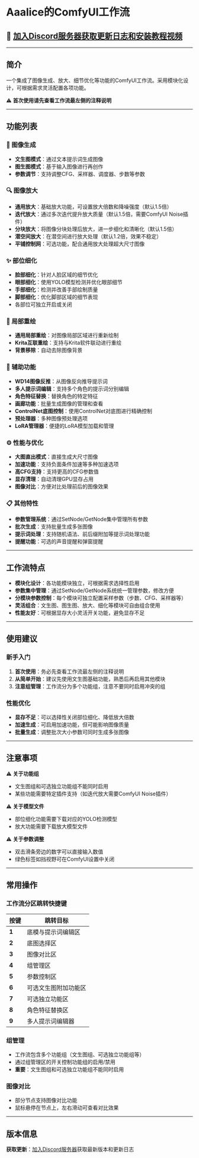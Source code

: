 # Aaalice的ComfyUI工作流

## **📢 [加入Discord服务器获取更新日志和安装教程视频](https://discord.gg/R48n6GwXzD)**

---

## 简介

一个集成了图像生成、放大、细节优化等功能的ComfyUI工作流。采用模块化设计，可根据需求灵活配置各项功能。

⚠️ **首次使用请先查看工作流最左侧的注释说明**

---

## 功能列表

### 🎨 图像生成
- **文生图模式**：通过文本提示词生成图像
- **图生图模式**：基于输入图像进行再创作
- **参数调节**：支持调整CFG、采样器、调度器、步数等参数

### 🔍 图像放大
- **通用放大**：基础放大功能，可设置放大倍数和降噪强度（默认1.5倍）
- **迭代放大**：通过多次迭代提升放大质量（默认1.5倍，需要ComfyUI Noise插件）
- **分块放大**：将图像分块处理后放大，进一步细化和清晰化（默认1.5倍）
- **潜空间放大**：在潜空间进行放大处理（默认1.2倍，效果不稳定）
- **平铺控制网**：可选功能，配合通用放大处理超大尺寸图像

### ✨ 部位细化
- **脸部细化**：针对人脸区域的细节优化
- **眼部细化**：使用YOLO模型检测并优化眼部细节
- **手部细化**：检测并改善手部绘制质量
- **脚部细化**：优化脚部区域的细节表现
- 各部位可独立开启或关闭

### 🎯 局部重绘
- **通用局部重绘**：对图像局部区域进行重新绘制
- **Krita互联重绘**：支持与Krita软件联动进行重绘
- **背景移除**：自动去除图像背景

### 🔧 辅助功能
- **WD14图像反推**：从图像反向推导提示词
- **多人提示词编辑**：支持多个角色的提示词分别编辑
- **角色特征替换**：替换角色的特定特征
- **画廊功能**：批量生成图像的管理和查看
- **ControlNet底图控制**：使用ControlNet对底图进行精确控制
- **预处理器**：多种图像预处理选项
- **LoRA管理器**：便捷的LoRA模型加载和管理

### ⚙️ 性能与优化
- **大图直出模式**：直接生成大尺寸图像
- **加速功能**：支持负面条件加速等多种加速选项
- **高CFG支持**：支持更高的CFG参数值
- **显存清理**：自动清理GPU显存占用
- **图像对比**：方便对比处理前后的图像效果

### 📋 其他特性
- **参数管理系统**：通过SetNode/GetNode集中管理所有参数
- **批次生成**：支持批量生成多张图像
- **提示词处理**：支持随机语法、前后缀附加等提示词处理功能
- **提醒功能**：可选的声音提醒和弹窗提醒

---

## 工作流特点

- **模块化设计**：各功能模块独立，可根据需求选择性启用
- **参数集中管理**：通过SetNode/GetNode系统统一管理参数，修改方便
- **分模块参数控制**：每个模块可独立配置采样参数（步数、CFG、采样器等）
- **灵活组合**：文生图、图生图、放大、细化等模块可自由组合使用
- **性能友好**：可根据显存大小灵活开关功能，避免显存不足

---

## 使用建议

### 新手入门
1. **首次使用**：务必先查看工作流最左侧的注释说明
2. **从简单开始**：建议先使用文生图基础功能，熟悉后再启用其他模块
3. **注意组管理**：工作流分为多个功能组，注意不要同时启用冲突的组

### 性能优化
- **显存不足**：可以选择性关闭部位细化、降低放大倍数
- **加速生成**：可启用加速功能，但可能影响图像质量
- **批量生成**：调整批次大小参数可同时生成多张图像

---

## 注意事项

⚠️ **关于功能组**
- 文生图组和可选独立功能组不能同时启用
- 某些功能需要特定插件支持（如迭代放大需要ComfyUI Noise插件）

⚠️ **关于模型文件**
- 部位细化功能需要下载对应的YOLO检测模型
- 放大功能需要下载放大模型文件

⚠️ **关于参数调整**
- 双击滑条旁边的数字可以直接输入数值
- 绿色标签如挡视野可在ComfyUI设置中关闭

---

## 常用操作

### 工作流分区跳转快捷键

| 按键 | 跳转目标 |
|------|----------|
| **1** | 底模与提示词编辑区 |
| **2** | 底图选择区 |
| **3** | 图像对比区 |
| **4** | 组管理区 |
| **5** | 参数控制区 |
| **6** | 可选文生图附加功能区 |
| **7** | 可选独立功能区 |
| **8** | 角色特征替换区 |
| **9** | 多人提示词编辑器 |

### 组管理
- 工作流包含多个功能组（文生图组、可选独立功能组等）
- 通过组管理区的开关控制功能组的启用/禁用
- **重要**：文生图组和可选独立功能组不能同时启用

### 图像对比
- 部分节点支持图像对比功能
- 鼠标悬停在节点上，左右滑动可查看对比效果

---

## 版本信息

**获取更新**：[加入Discord服务器](https://discord.gg/aaalice)获取最新版本和更新日志
